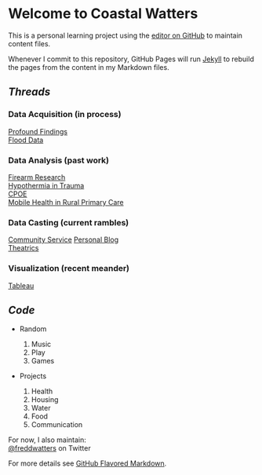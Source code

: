 # Welcome to Coastal Watters

This is a personal learning project using the [editor on GitHub](https://github.com/nursethestrings/nursethestrings.github.io/edit/master/README.md) to maintain content files.

Whenever I commit to this repository, GitHub Pages will run [Jekyll](https://jekyllrb.com/) to rebuild the pages from the content in my Markdown files.

## _Threads_  
  
### Data Acquisition (in process)  
   [Profound Findings](http://journal.sjdm.org/15/15923a/jdm15923a.html)  
   [Flood Data](http://coastalwatters.net/FlooddataMasterListrev.xlsx)  
### Data Analysis (past work)
   [Firearm Research](http://coastalwatters.net/FICAP/)  
   [Hypothermia in Trauma](http://coastalwatters.net/hypo/)  
   [CPOE](http://coastalwatters.net/CPOE/)  
   [Mobile Health in Rural Primary Care](http://coastalwatters.net/Presentation.pptx)  
### Data Casting (current rambles)  
   [Community Service](http://coastalwatters.net/covenant/)
   [Personal Blog](http://fredwatters.com)  
   [Theatrics](http://www.reachdowneast.com/calendar/event/new-surry-theatre-presents-shirley-valentine-copy-3-copy-2-copy-copy-2-copy/2017-08-04/)  
### Visualization (recent meander)  
   [Tableau](https://public.tableau.com/profile/fred.watters#!/)
   
## _Code_
- Random
  1. Music
  2. Play
  3. Games

- Projects
  1. Health
  2. Housing
  3. Water
  4. Food
  5. Communication


For now, I also maintain:  
[@freddwatters](http://twitter.com/freddwatters) on Twitter

For more details see [GitHub Flavored Markdown](https://guides.github.com/features/mastering-markdown/).
